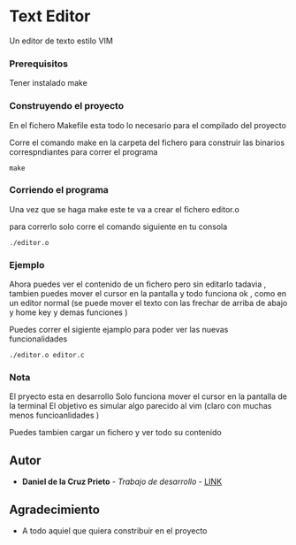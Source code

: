# Text Editor 

Un editor de texto estilo VIM 

### Prerequisitos 

Tener instalado make 

### Construyendo el proyecto 

En el fichero Makefile esta todo lo necesario para el compilado del proyecto 

Corre el comando make en la carpeta del fichero para construir  las binarios correspndiantes para correr el programa 

```
make 
```

### Corriendo el programa 

Una vez que se haga make este te va a crear el fichero editor.o 

para correrlo solo corre el comando siguiente en tu consola 

```
./editor.o
```
### Ejemplo 

Ahora puedes ver el contenido de un fichero pero sin editarlo tadavia , tambien puedes mover el cursor en la pantalla y todo funciona ok , como en un editor normal (se puede mover el texto con las frechar de arriba de abajo y home key y demas funciones ) 

Puedes correr el sigiente ejamplo para poder ver las nuevas funcionalidades 

```
./editor.o editor.c
```

### Nota 

El pryecto esta en desarrollo 
Solo funciona mover el cursor en la pantalla de la terminal 
El objetivo es simular algo parecido al vim (claro con muchas menos funcioanlidades ) 

Puedes tambien cargar un fichero y ver todo su contenido 


## Autor

* **Daniel de la Cruz Prieto** - *Trabajo de desarrollo* - [LINK](https://github.com/dcruzp)


## Agradecimiento 

* A todo aquiel que quiera constribuir en el proyecto 